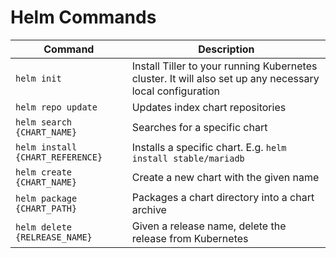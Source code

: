 # Helm Commands

| Command                          | Description                                                                                              |
| -------------------------------- | -------------------------------------------------------------------------------------------------------- |
| `helm init`                      | Install Tiller to your running Kubernetes cluster. It will also set up any necessary local configuration |
| `helm repo update`               | Updates index chart repositories                                                                         |
| `helm search {CHART_NAME}`       | Searches for a specific chart                                                                            |
| `helm install {CHART_REFERENCE}` | Installs a specific chart. E.g. `helm install stable/mariadb`                                            |
| `helm create {CHART_NAME}`       | Create a new chart with the given name                                                                   |
| `helm package {CHART_PATH}`      | Packages a chart directory into a chart archive                                                          |
| `helm delete {RELREASE_NAME}`    | Given a release name, delete the release from Kubernetes                                                 |
